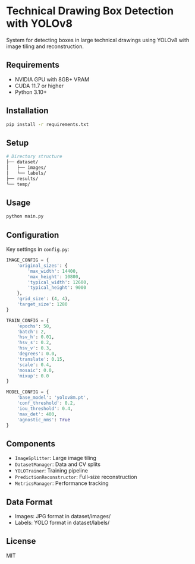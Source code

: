 # Technical Drawing Box Detection with YOLOv8

System for detecting boxes in large technical drawings using YOLOv8 with image tiling and reconstruction.

## Requirements
- NVIDIA GPU with 8GB+ VRAM
- CUDA 11.7 or higher
- Python 3.10+

## Installation
```bash
pip install -r requirements.txt
```

## Setup
```bash
# Directory structure
├── dataset/
│   ├── images/
│   └── labels/
├── results/
└── temp/
```

## Usage
```python
python main.py
```

## Configuration
Key settings in `config.py`:

```python
IMAGE_CONFIG = {
    'original_sizes': {
        'max_width': 14400,
        'max_height': 10800,
        'typical_width': 12600,
        'typical_height': 9000
    },
    'grid_size': (4, 4),
    'target_size': 1280
}

TRAIN_CONFIG = {
    'epochs': 50,
    'batch': 2,
    'hsv_h': 0.01,
    'hsv_s': 0.2,
    'hsv_v': 0.3,
    'degrees': 0.0,
    'translate': 0.15,
    'scale': 0.4,
    'mosaic': 0.0,
    'mixup': 0.0
}

MODEL_CONFIG = {
    'base_model': 'yolov8m.pt',
    'conf_threshold': 0.2,
    'iou_threshold': 0.4,
    'max_det': 400,
    'agnostic_nms': True
}
```

## Components
- `ImageSplitter`: Large image tiling
- `DatasetManager`: Data and CV splits
- `YOLOTrainer`: Training pipeline
- `PredictionReconstructor`: Full-size reconstruction
- `MetricsManager`: Performance tracking

## Data Format
- Images: JPG format in dataset/images/
- Labels: YOLO format in dataset/labels/

## License
MIT
